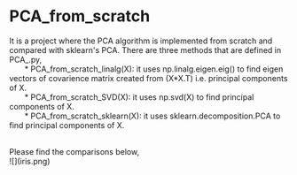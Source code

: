 # PCA_from_scratch
It is a project where the PCA algorithm is implemented from scratch and compared with sklearn's PCA. There are three methods that are defined in PCA_.py,</br>
    &nbsp;&nbsp;&nbsp;&nbsp;&nbsp;&nbsp;
    * PCA_from_scratch_linalg(X): it uses np.linalg.eigen.eig() to find eigen vectors of covarience matrix created from (X*X.T) i.e. principal components of X.</br>
    &nbsp;&nbsp;&nbsp;&nbsp;&nbsp;&nbsp;
    * PCA_from_scratch_SVD(X): it uses np.svd(X) to find principal components of X. </br>
    &nbsp;&nbsp;&nbsp;&nbsp;&nbsp;&nbsp;
    * PCA_from_scratch_sklearn(X): it uses sklearn.decomposition.PCA to find principal components of X.</br>

</br>
Please find the comparisons below,</br>
![](iris.png)
